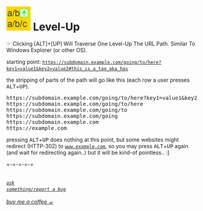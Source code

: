 <h1><img src="resources/icon.png" height="64" width="64"/> Level-Up</h1>

☞︎ Clicking [ALT]+[UP] Will Traverse One Level-Up The URL Path. Similar To Windows Explorer (or other OS).

starting point:
<code>https://subdomain.example.com/going/to/here?key1=value1&key2=value2#this_is_a_tag_aka_has</code>

the stripping of parts of the path will go like this (each row a user presses <kbd>ALT</kbd>+<kbd>UP</kbd>).
<pre>
https://subdomain.example.com/going/to/here?key1=value1&key2=value2
https://subdomain.example.com/going/to/here
https://subdomain.example.com/going/to
https://subdomain.example.com/going
https://subdomain.example.com
https://example.com
</pre>
pressing <kbd>ALT</kbd>+<kbd>UP</kbd> does nothing at this point, 
but some websites might redirect (HTTP-302) to <code>www.example.com</code>, 
so you may press <kbd>ALT</kbd>+<kbd>UP</kbd> again (and wait for redirecting again..) but it will be kind-of pointless.. :]

=-=-=-=-=

<br/><a href="https://github.com/eladkarako/chrome_extensions/issues/new?title=Up-Level%20-%20"><em><code>ask something/report a bug</code></em></a>  
<br/><a href="https://paypal.me/e1adkarak0/5"><em>buy me a coffee ☕︎</em></a>  
